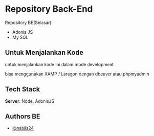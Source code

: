 
# Repository Back-End

Repository BE(Selasar)
- Adonis JS
- My SQL



## Untuk Menjalankan Kode

untuk menjalankan kode ini dalam mode development

bisa menggunakan XAMP / Laragon dengan dbeaver atau phpmyadmin


## Tech Stack

**Server:** Node, AdonisJS


## Authors BE

- [@nabils24](https://www.github.com/nabils24)

